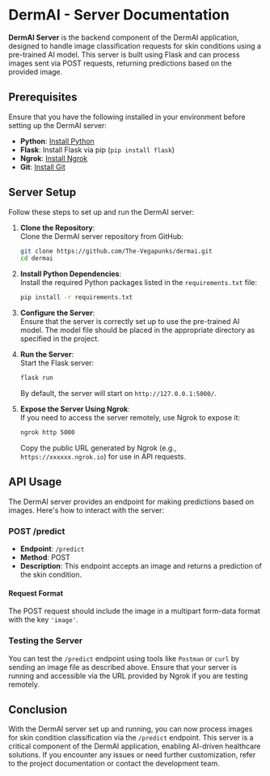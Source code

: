 # DermAI - Server Documentation

**DermAI Server** is the backend component of the DermAI application, designed to handle image classification requests for skin conditions using a pre-trained AI model. This server is built using Flask and can process images sent via POST requests, returning predictions based on the provided image.

## Prerequisites

Ensure that you have the following installed in your environment before setting up the DermAI server:

- **Python**: [Install Python](https://www.python.org/downloads/)
- **Flask**: Install Flask via pip (`pip install flask`)
- **Ngrok**: [Install Ngrok](https://ngrok.com/download)
- **Git**: [Install Git](https://git-scm.com/downloads)

## Server Setup

Follow these steps to set up and run the DermAI server:

1. **Clone the Repository**:  
   Clone the DermAI server repository from GitHub:
   ```bash
   git clone https://github.com/The-Vegapunks/dermai.git
   cd dermai
   ```

2. **Install Python Dependencies**:  
   Install the required Python packages listed in the `requirements.txt` file:
   ```bash
   pip install -r requirements.txt
   ```

3. **Configure the Server**:  
   Ensure that the server is correctly set up to use the pre-trained AI model. The model file should be placed in the appropriate directory as specified in the project.

4. **Run the Server**:  
   Start the Flask server:
   ```bash
   flask run
   ```
   By default, the server will start on `http://127.0.0.1:5000/`.

5. **Expose the Server Using Ngrok**:  
   If you need to access the server remotely, use Ngrok to expose it:
   ```bash
   ngrok http 5000
   ```
   Copy the public URL generated by Ngrok (e.g., `https://xxxxxx.ngrok.io`) for use in API requests.

## API Usage

The DermAI server provides an endpoint for making predictions based on images. Here's how to interact with the server:

### POST /predict

- **Endpoint**: `/predict`
- **Method**: POST
- **Description**: This endpoint accepts an image and returns a prediction of the skin condition.

#### Request Format

The POST request should include the image in a multipart form-data format with the key `'image'`.

### Testing the Server

You can test the `/predict` endpoint using tools like `Postman` or `curl` by sending an image file as described above. Ensure that your server is running and accessible via the URL provided by Ngrok if you are testing remotely.

## Conclusion

With the DermAI server set up and running, you can now process images for skin condition classification via the `/predict` endpoint. This server is a critical component of the DermAI application, enabling AI-driven healthcare solutions. If you encounter any issues or need further customization, refer to the project documentation or contact the development team.
